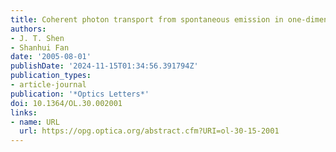 ```yaml
---
title: Coherent photon transport from spontaneous emission in one-dimensional waveguides
authors:
- J. T. Shen
- Shanhui Fan
date: '2005-08-01'
publishDate: '2024-11-15T01:34:56.391794Z'
publication_types:
- article-journal
publication: '*Optics Letters*'
doi: 10.1364/OL.30.002001
links:
- name: URL
  url: https://opg.optica.org/abstract.cfm?URI=ol-30-15-2001
---
```


